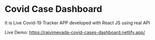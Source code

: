 # Covid Case Dashboard

It is Live Covid-19 Tracker APP developed with React JS using real API

Live Demo: https://rajvimevada-covid-cases-dashboard.netlify.app/

